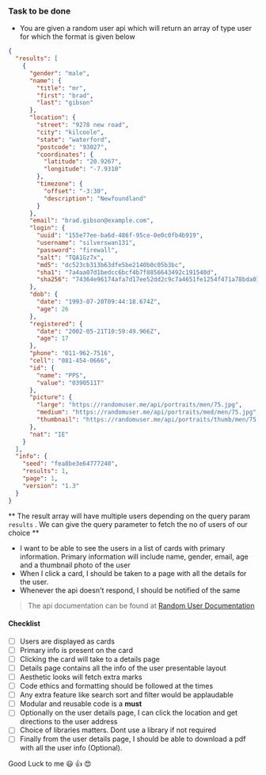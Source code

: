 ### Task to be done

- You are given a random user api which will return an array of type user for which the format is given below
```json
{
  "results": [
    {
      "gender": "male",
      "name": {
        "title": "mr",
        "first": "brad",
        "last": "gibson"
      },
      "location": {
        "street": "9278 new road",
        "city": "kilcoole",
        "state": "waterford",
        "postcode": "93027",
        "coordinates": {
          "latitude": "20.9267",
          "longitude": "-7.9310"
        },
        "timezone": {
          "offset": "-3:30",
          "description": "Newfoundland"
        }
      },
      "email": "brad.gibson@example.com",
      "login": {
        "uuid": "155e77ee-ba6d-486f-95ce-0e0c0fb4b919",
        "username": "silverswan131",
        "password": "firewall",
        "salt": "TQA1Gz7x",
        "md5": "dc523cb313b63dfe5be2140b0c05b3bc",
        "sha1": "7a4aa07d1bedcc6bcf4b7f8856643492c191540d",
        "sha256": "74364e96174afa7d17ee52dd2c9c7a4651fe1254f471a78bda0190135dcd3480"
      },
      "dob": {
        "date": "1993-07-20T09:44:18.674Z",
        "age": 26
      },
      "registered": {
        "date": "2002-05-21T10:59:49.966Z",
        "age": 17
      },
      "phone": "011-962-7516",
      "cell": "081-454-0666",
      "id": {
        "name": "PPS",
        "value": "0390511T"
      },
      "picture": {
        "large": "https://randomuser.me/api/portraits/men/75.jpg",
        "medium": "https://randomuser.me/api/portraits/med/men/75.jpg",
        "thumbnail": "https://randomuser.me/api/portraits/thumb/men/75.jpg"
      },
      "nat": "IE"
    }
  ],
  "info": {
    "seed": "fea8be3e64777240",
    "results": 1,
    "page": 1,
    "version": "1.3"
  }
}
```

** The result array will have multiple users depending on the query param `results` . We can give the query parameter to fetch the no of users of our choice **

- I want to be able to see the users in a list of cards with primary information. Primary information will include name, gender, email, age and a thumbnail photo of the user
- When I click a card, I should be taken to a page with all the details for the user.
- Whenever the api doesn't respond, I should be notified of the same
> The api documentation can be found at [Random User Documentation](https://randomuser.me/documentation)

#### Checklist
- [ ] Users are displayed as cards
- [ ] Primary info is present on the card
- [ ] Clicking the card will take to a details page
- [ ] Details page contains all the info of the user presentable layout
- [ ] Aesthetic looks will fetch extra marks
- [ ] Code ethics and formatting should be followed at the times
- [ ] Any extra feature like search sort and filter would be applaudable
- [ ] Modular and reusable code is a **must**
- [ ] Optionally on the user details page, I can click the location and get directions to the user address
- [ ] Choice of libraries matters. Dont use a library if not required
- [ ] Finally from the user details page, I should be able to download a pdf with all the user info (Optional).

Good Luck to me :smiley: :+1: :heart_eyes: